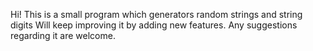Hi!
This is a small program which generators random strings and string digits
Will keep improving it by adding new features. Any suggestions regarding it are welcome. 